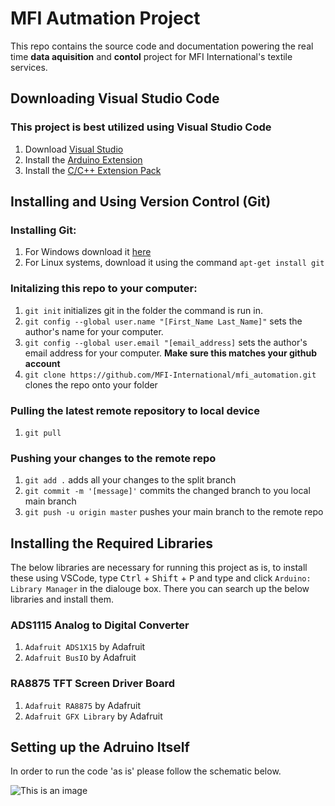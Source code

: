 # MFI Autmation Project

This repo contains the source code and documentation powering the real time **data aquisition** and **contol** project for MFI International's textile services.

## Downloading Visual Studio Code

### This project is best utilized using Visual Studio Code

1. Download [Visual Studio](https://code.visualstudio.com/Download)
1. Install the [Arduino Extension](https://marketplace.visualstudio.com/items?itemName=vsciot-vscode.vscode-arduino)
1. Install the [C/C++ Extension Pack](https://marketplace.visualstudio.com/items?itemName=ms-vscode.cpptools)

## Installing and Using Version Control (Git)

### Installing Git:

1. For Windows download it [here](https://git-scm.com/download/win)
1. For Linux systems, download it using the command `apt-get install git`

### Initalizing this repo to your computer:

1. `git init` initializes git in the folder the command is run in.
1. `git config --global user.name "[First_Name Last_Name]"` sets the author's name for your computer.
1. `git config --global user.email "[email_address]` sets the author's email address for your computer. **Make sure this matches your github account**
1. `git clone https://github.com/MFI-International/mfi_automation.git` clones the repo onto your folder

### Pulling the latest remote repository to local device

1. `git pull`

### Pushing your changes to the remote repo

1. `git add .` adds all your changes to the split branch
1. `git commit -m '[message]'` commits the changed branch to you local main branch
1. `git push -u origin master` pushes your main branch to the remote repo

## Installing the Required Libraries

The below libraries are necessary for running this project as is, to install these using VSCode, type <kbd>Ctrl</kbd> + <kbd>Shift</kbd> + <kbd>P</kbd> and type and click `Arduino: Library Manager` in the dialouge box. There you can search up the below libraries and install them.

### ADS1115 Analog to Digital Converter

1. `Adafruit ADS1X15` by Adafruit
1. `Adafruit BusIO` by Adafruit

### RA8875 TFT Screen Driver Board

1. `Adafruit RA8875` by Adafruit
1. `Adafruit GFX Library` by Adafruit

## Setting up the Adruino Itself

In order to run the code 'as is' please follow the schematic below.

![This is an image](https://i.imgur.com/hlbVIjG.png)
